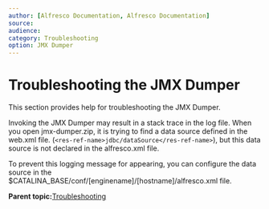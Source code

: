 ```yaml
---
author: [Alfresco Documentation, Alfresco Documentation]
source: 
audience: 
category: Troubleshooting
option: JMX Dumper
---
```


# Troubleshooting the JMX Dumper

This section provides help for troubleshooting the JMX Dumper.

Invoking the JMX Dumper may result in a stack trace in the log file. When you open jmx-dumper.zip, it is trying to find a data source defined in the web.xml file. \(`<res-ref-name>jdbc/dataSource</res-ref-name>`\), but this data source is not declared in the alfresco.xml file.

To prevent this logging message for appearing, you can configure the data source in the $CATALINA\_BASE/conf/\[enginename\]/\[hostname\]/alfresco.xml file.

**Parent topic:**[Troubleshooting](../concepts/ch-troubleshoot.md)

